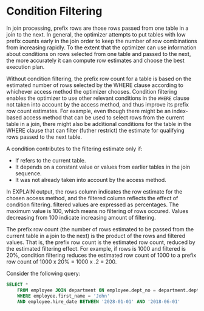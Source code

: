 # Condition Filtering

In join processing, prefix rows are those rows passed from one table in a join to the next. In general, the optimizer attempts to put tables with low prefix counts early in the join order to keep the number of row combinations from increasing rapidly. To the extent that the optimizer can use information about conditions on rows selected from one table and passed to the next, the more accurately it can compute row estimates and choose the best execution plan.

Without condition filtering, the prefix row count for a table is based on the estimated number of rows selected by the WHERE clause according to whichever access method the optimizer chooses. Condition filtering enables the optimizer to use other relevant conditions in the `WHERE` clause not taken into account by the access method, and thus improve its prefix row count estimates. For example, even though there might be an index-based access method that can be used to select rows from the current table in a join, there might also be additional conditions for the table in the WHERE clause that can filter (futher restrict) the estimate for qualifying rows passed to the next table.

A condition contributes to the filtering estimate only if:

- If refers to the current table.
- It depends on a constant value or values from earlier tables in the join sequence.
- It was not already taken into account by the access method.

In EXPLAIN output, the rows column indicates the row estimate for the chosen access method, and the filtered column reflects the effect of condition filtering. filtered values are expressed as percentages. The maximum value is 100, which means no filtering of rows occured. Values decreasing from 100 indicate increasing amount of filtering.

The prefix row count (the number of rows estimated to be passed from the current table in a join to the next) is the product of the rows and filtered values. That is, the prefix row count is the estimated row count, reduced by the estimated filtering effect. For example, if rows is 1000 and filtered is 20%, condition filtering reduces the estimated row count of 1000 to a prefix row count of 1000 x 20% = 1000 x .2 = 200.

Consider the following query:

```sql
SELECT *
    FROM employee JOIN department ON employee.dept_no = department.dept_no
    WHERE employee.first_name = 'John'
    AND employee.hire_date BETWEEN '2028-01-01' AND '2018-06-01'
```
